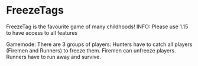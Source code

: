 # FreezeTags
FreezeTag is the favourite game of many childhoods!
INFO: Please use 1.15 to have access to all features

Gamemode:
There are 3 groups of players:
Hunters have to catch all players (Firemen and Runners) to freeze them.
Firemen can unfreeze players.
Runners have to run away and survive.
